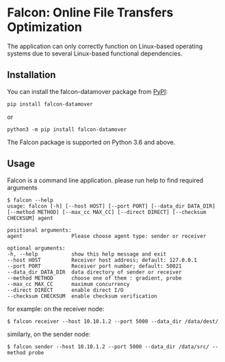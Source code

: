 # Falcon: Online File Transfers Optimization
The application can only correctly function on Linux-based operating systems due to several Linux-based functional dependencies.

## Installation

You can install the falcon-datamover package from [PyPI](https://pypi.org/project/falcon-datamover/):

    pip install falcon-datamover

or

    python3 -m pip install falcon-datamover

The Falcon package is supported on Python 3.6 and above.

## Usage

Falcon is a command line application. please run help to find required arguments

    $ falcon --help
    usage: falcon [-h] [--host HOST] [--port PORT] [--data_dir DATA_DIR] [--method METHOD] [--max_cc MAX_CC] [--direct DIRECT] [--checksum CHECKSUM] agent

    positional arguments:
    agent                Please choose agent type: sender or receiver

    optional arguments:
    -h, --help           show this help message and exit
    --host HOST          Receiver host address; default: 127.0.0.1
    --port PORT          Receiver port number; default: 50021
    --data_dir DATA_DIR  data directory of sender or receiver
    --method METHOD      choose one of them : gradient, probe
    --max_cc MAX_CC      maximum concurrency
    --direct DIRECT      enable direct I/O
    --checksum CHECKSUM  enable checksum verification

for example: on the receiver node:

    $ falcon receiver --host 10.10.1.2 --port 5000 --data_dir /data/dest/

similarly, on the sender node:

    $ falcon sender --host 10.10.1.2 --port 5000 --data_dir /data/src/ --method probe
